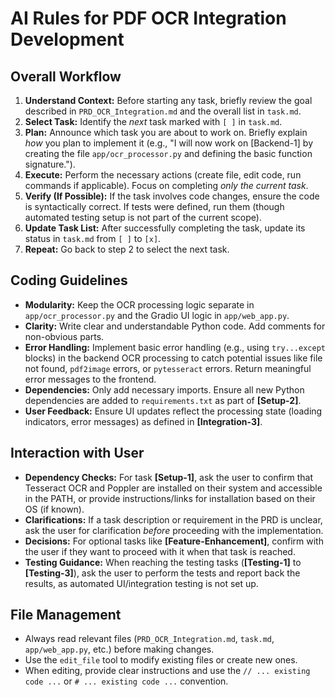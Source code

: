 # AI Rules for PDF OCR Integration Development

## Overall Workflow

1.  **Understand Context:** Before starting any task, briefly review the goal described in `PRD_OCR_Integration.md` and the overall list in `task.md`.
2.  **Select Task:** Identify the *next* task marked with `[ ]` in `task.md`.
3.  **Plan:** Announce which task you are about to work on. Briefly explain *how* you plan to implement it (e.g., "I will now work on [Backend-1] by creating the file `app/ocr_processor.py` and defining the basic function signature.").
4.  **Execute:** Perform the necessary actions (create file, edit code, run commands if applicable). Focus on completing *only the current task*.
5.  **Verify (If Possible):** If the task involves code changes, ensure the code is syntactically correct. If tests were defined, run them (though automated testing setup is not part of the current scope).
6.  **Update Task List:** After successfully completing the task, update its status in `task.md` from `[ ]` to `[x]`.
7.  **Repeat:** Go back to step 2 to select the next task.

## Coding Guidelines

*   **Modularity:** Keep the OCR processing logic separate in `app/ocr_processor.py` and the Gradio UI logic in `app/web_app.py`.
*   **Clarity:** Write clear and understandable Python code. Add comments for non-obvious parts.
*   **Error Handling:** Implement basic error handling (e.g., using `try...except` blocks) in the backend OCR processing to catch potential issues like file not found, `pdf2image` errors, or `pytesseract` errors. Return meaningful error messages to the frontend.
*   **Dependencies:** Only add necessary imports. Ensure all new Python dependencies are added to `requirements.txt` as part of **[Setup-2]**.
*   **User Feedback:** Ensure UI updates reflect the processing state (loading indicators, error messages) as defined in **[Integration-3]**.

## Interaction with User

*   **Dependency Checks:** For task **[Setup-1]**, ask the user to confirm that Tesseract OCR and Poppler are installed on their system and accessible in the PATH, or provide instructions/links for installation based on their OS (if known).
*   **Clarifications:** If a task description or requirement in the PRD is unclear, ask the user for clarification *before* proceeding with the implementation.
*   **Decisions:** For optional tasks like **[Feature-Enhancement]**, confirm with the user if they want to proceed with it when that task is reached.
*   **Testing Guidance:** When reaching the testing tasks (**[Testing-1]** to **[Testing-3]**), ask the user to perform the tests and report back the results, as automated UI/integration testing is not set up.

## File Management

*   Always read relevant files (`PRD_OCR_Integration.md`, `task.md`, `app/web_app.py`, etc.) before making changes.
*   Use the `edit_file` tool to modify existing files or create new ones.
*   When editing, provide clear instructions and use the `// ... existing code ...` or `# ... existing code ...` convention. 